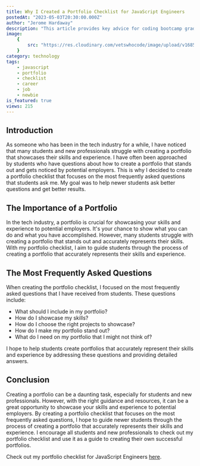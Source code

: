 ```yaml
---
title: Why I Created a Portfolio Checklist for JavaScript Engineers
postedAt: "2023-05-03T20:30:00.000Z"
author: "Jerome Hardaway"
description: "This article provides key advice for coding bootcamp graduates, highlighting the importance of continuous learning, portfolio building, networking, contributing to open source, and preparing for job applications. It's a concise guide to launching a successful programming career."
image:
    {
        src: "https://res.cloudinary.com/vetswhocode/image/upload/v1685585775/checklist_pis3uf.jpg",
    }
category: technology
tags:
    - javascript
    - portfolio
    - checklist
    - career
    - job
    - newbie
is_featured: true
views: 215
---
```


## Introduction

As someone who has been in the tech industry for a while, I have noticed that many students and new professionals struggle with creating a portfolio that showcases their skills and experience. I have often been approached by students who have questions about how to create a portfolio that stands out and gets noticed by potential employers. This is why I decided to create a portfolio checklist that focuses on the most frequently asked questions that students ask me. My goal was to help newer students ask better questions and get better results.

## The Importance of a Portfolio

In the tech industry, a portfolio is crucial for showcasing your skills and experience to potential employers. It's your chance to show what you can do and what you have accomplished. However, many students struggle with creating a portfolio that stands out and accurately represents their skills. With my portfolio checklist, I aim to guide students through the process of creating a portfolio that accurately represents their skills and experience.

## The Most Frequently Asked Questions

When creating the portfolio checklist, I focused on the most frequently asked questions that I have received from students. These questions include:

-   What should I include in my portfolio?
-   How do I showcase my skills?
-   How do I choose the right projects to showcase?
-   How do I make my portfolio stand out?
-   What do I need on my portfolio that I might not think of?

I hope to help students create portfolios that accurately represent their skills and experience by addressing these questions and providing detailed answers.

## Conclusion

Creating a portfolio can be a daunting task, especially for students and new professionals. However, with the right guidance and resources, it can be a great opportunity to showcase your skills and experience to potential employers. By creating a portfolio checklist that focuses on the most frequently asked questions, I hope to guide newer students through the process of creating a portfolio that accurately represents their skills and experience. I encourage all students and new professionals to check out my portfolio checklist and use it as a guide to creating their own successful portfolios.

Check out my portfolio checklist for JavaScript Engineers [here](https://www.notion.so/Portfolio-Checklist-for-Javascript-Engineers-44e9b849bf6d4c5db8273993dfd748c3).
